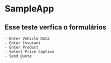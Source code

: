 # SampleApp
## Esse teste verfica o formulários 
    - Enter Vehicle Data
    - Enter Insurant 
    - Enter Product 
    - Select Price Caption
    - Send Quote
